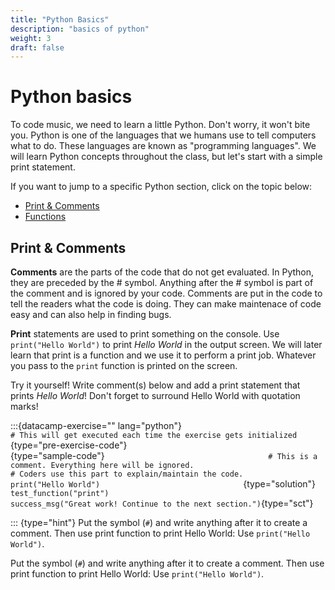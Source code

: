 ```yaml
---
title: "Python Basics"
description: "basics of python"
weight: 3
draft: false
---
```

# Python basics
To code music, we need to learn a little Python. Don't worry, it won't bite you. Python is one of the languages that we humans use to tell computers what to do. These languages are known as "programming languages". We will learn Python concepts throughout the class, but let's start with a simple print statement.

If you want to jump to a specific Python section, click on the topic
below:

-   [Print & Comments](#print-comments)
-   [Functions](#functions)

## Print & Comments
**Comments** are the parts of the code that do not get evaluated. In Python, they are preceded by the \# symbol. Anything after the \# symbol is part of the comment and is ignored by your code. Comments are put in the code to tell the readers what the code is doing. They can make maintenace of code easy and can also help in finding bugs.

**Print** statements are used to print something on the console. Use `print("Hello World")` to print *Hello World* in the output screen. We will later learn that print is a function and we use it to perform a print job. Whatever you pass to the `print` function is printed on the
screen.

Try it yourself! Write comment(s) below and add a print statement that prints *Hello World*! Don't forget to surround Hello World with quotation marks!

:::{datacamp-exercise="" lang="python"}
`                                     # This will get executed each time the exercise gets initialized                                 `{type="pre-exercise-code"}
`                                 `{type="sample-code"}
`                                     # This is a comment. Everything here will be ignored.                                     # Coders use this part to explain/maintain the code.                                     print("Hello World")                                 `{type="solution"}
`                                               test_function("print")                                 success_msg("Great work! Continue to the next section.")`{type="sct"}

::: {type="hint"}
Put the symbol (`#`) and write anything after it to create a comment.
Then use print function to print Hello World: Use
`print("Hello World")`.					

Put the symbol (`#`) and write anything after it to create a comment.
Then use print function to print Hello World: Use
`print("Hello World")`.

